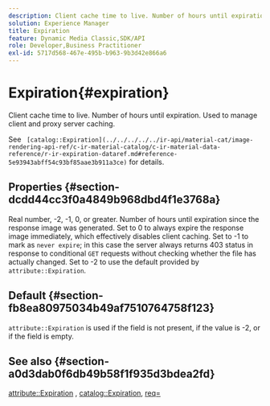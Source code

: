 ```yaml
---
description: Client cache time to live. Number of hours until expiration. Used to manage client and proxy server caching.
solution: Experience Manager
title: Expiration
feature: Dynamic Media Classic,SDK/API
role: Developer,Business Practitioner
exl-id: 5717d568-467e-495b-b963-9b3d42e866a6
---
```

# Expiration{#expiration}

Client cache time to live. Number of hours until expiration. Used to manage client and proxy server caching.

See ` [catalog::Expiration](../../../../../ir-api/material-cat/image-rendering-api-ref/c-ir-material-catalog/c-ir-material-data-reference/r-ir-expiration-dataref.md#reference-5e93943abff54c93bf85aae3b911a3ce)` for details.

## Properties {#section-dcdd44cc3f0a4849b968dbd4f1e3768a}

Real number, -2, -1, 0, or greater. Number of hours until expiration since the response image was generated. Set to 0 to always expire the response image immediately, which effectively disables client caching. Set to -1 to mark as `never expire`; in this case the server always returns 403 status in response to conditional `GET` requests without checking whether the file has actually changed. Set to -2 to use the default provided by `attribute::Expiration`.

## Default {#section-fb8ea80975034b49af7510764758f123}

`attribute::Expiration` is used if the field is not present, if the value is -2, or if the field is empty.

## See also {#section-a0d3dab0f6db49b58f1f935d3bdea2fd}

[attribute::Expiration](../../../../../ir-api/material-cat/image-rendering-api-ref/c-ir-material-catalog/c-ir-attributes-reference/r-ir-expiration.md#reference-0f68ad8199c64bd4bc8d27dd78b7d996) , [catalog::Expiration](../../../../../ir-api/material-cat/image-rendering-api-ref/c-ir-material-catalog/c-ir-material-data-reference/r-ir-expiration-dataref.md#reference-5e93943abff54c93bf85aae3b911a3ce), [req=](../../../../../ir-api/http-protocol/image-rendering-api-ref/c-ir-http-protocol-ref/c-ir-http-protocol-command-reference/r-ir-req.md#reference-792b1a663fb64261bd2de2a209b847fb)

